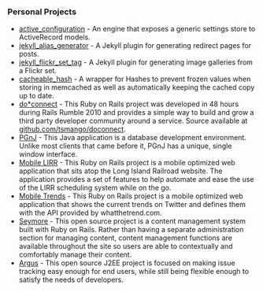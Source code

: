 ### Personal Projects

* [active_configuration](https://github.com/tsmango/active_configuration) -
  An engine that exposes a generic settings store to ActiveRecord models.
* [jekyll_alias_generator](https://github.com/tsmango/jekyll_alias_generator) -
  A Jekyll plugin for generating redirect pages for posts.
* [jekyll_flickr_set_tag](https://github.com/tsmango/jekyll_flickr_set_tag) -
  A Jekyll plugin for generating image galleries from a Flickr set.
* [cacheable_hash](http://github.com/tsmango/cacheable_hash) -
  A wrapper for Hashes to prevent frozen values when storing in memcached as well
  as automatically keeping the cached copy up to date.
* [do\*connect](/projects/doconnect) -
  This Ruby on Rails project was developed in 48 hours during Rails Rumble 2010
  and provides a simple way to build and grow a third party developer community
  around a service. Source available at [github.com/tsmango/doconnect](http://github.com/tsmango/doconnect).
* [PGnJ](/projects/pgnj) -
  This Java application is a database development environment. Unlike most clients
  that came before it, PGnJ has a unique, single window interface.
* [Mobile LIRR](/projects/lirr) -
  This Ruby on Rails project is a mobile optimized web application that sits
  atop the Long Island Railroad website. The application provides a set of
  features to help automate and ease the use of the LIRR scheduling system while
  on the go.
* [Mobile Trends](/projects/trends) -
  This Ruby on Rails project is a mobile optimized web application that shows the
  current trends on Twitter and defines them with the API provided by
  whatthetrend.com.
* [Seymore](/projects/seymore) -
  This open source project is a content management system built with Ruby on
  Rails. Rather than having a separate administration section for managing
  content, content management functions are available throughout the site so
  users are able to contextually and comfortably manage their content.
* [Argus](/projects/argus) -
  This open source J2EE project is focused on making issue tracking easy
  enough for end users, while still being flexible enough to satisfy the needs
  of developers.